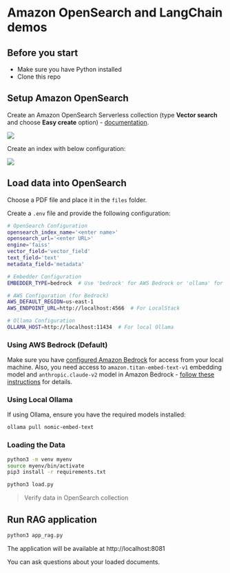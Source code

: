 # Amazon OpenSearch and LangChain demos

## Before you start

- Make sure you have Python installed
- Clone this repo

## Setup Amazon OpenSearch

Create an Amazon OpenSearch Serverless collection (type **Vector search** and choose **Easy create** option) - [documentation](https://docs.aws.amazon.com/opensearch-service/latest/developerguide/serverless-manage.html).

![](images/collection.png)

Create an index with below configuration:

![](images/index.png)

## Load data into OpenSearch

Choose a PDF file and place it in the `files` folder.

Create a `.env` file and provide the following configuration:

```bash
# OpenSearch Configuration
opensearch_index_name='<enter name>'
opensearch_url='<enter URL>'
engine='faiss'
vector_field='vector_field'
text_field='text'
metadata_field='metadata'

# Embedder Configuration
EMBEDDER_TYPE=bedrock  # Use 'bedrock' for AWS Bedrock or 'ollama' for local Ollama

# AWS Configuration (for Bedrock)
AWS_DEFAULT_REGION=us-east-1
AWS_ENDPOINT_URL=http://localhost:4566  # For LocalStack

# Ollama Configuration
OLLAMA_HOST=http://localhost:11434  # For local Ollama
```

### Using AWS Bedrock (Default)

Make sure you have [configured Amazon Bedrock](https://docs.aws.amazon.com/bedrock/latest/userguide/setting-up.html) for access from your local machine. Also, you need access to `amazon.titan-embed-text-v1` embedding model and `anthropic.claude-v2` model in Amazon Bedrock - [follow these instructions](https://docs.aws.amazon.com/bedrock/latest/userguide/model-access.html) for details.

### Using Local Ollama

If using Ollama, ensure you have the required models installed:

```bash
ollama pull nomic-embed-text
```

### Loading the Data

```bash
python3 -m venv myenv
source myenv/bin/activate
pip3 install -r requirements.txt

python3 load.py
```

> Verify data in OpenSearch collection

## Run RAG application

```bash
python3 app_rag.py
```

The application will be available at http://localhost:8081

You can ask questions about your loaded documents.
